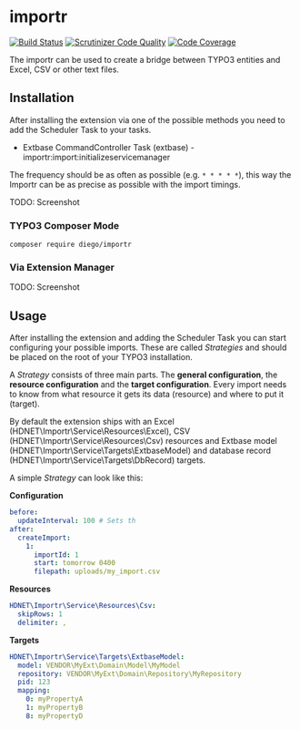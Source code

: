 # importr

[![Build Status](https://travis-ci.org/sirdiego/importr.svg?branch=master)](https://travis-ci.org/sirdiego/importr) [![Scrutinizer Code Quality](https://scrutinizer-ci.com/g/sirdiego/importr/badges/quality-score.png?b=master)](https://scrutinizer-ci.com/g/sirdiego/importr/?branch=master) [![Code Coverage](https://scrutinizer-ci.com/g/sirdiego/importr/badges/coverage.png?b=master)](https://scrutinizer-ci.com/g/sirdiego/importr/?branch=master)

The importr can be used to create a bridge between TYPO3 entities and Excel, CSV or other text files.

## Installation

After installing the extension via one of the possible methods you need to add the Scheduler Task to your tasks.
* Extbase CommandController Task (extbase) - importr:import:initializeservicemanager

The frequency should be as often as possible (e.g. `* * * * *`), this way the Importr can be as precise as possible with the import timings.
 
TODO: Screenshot

### TYPO3 Composer Mode
`composer require diego/importr`
### Via Extension Manager
TODO: Screenshot
## Usage

After installing the extension and adding the Scheduler Task you can start configuring your possible imports. These are called _Strategies_ and should be placed on the root of your TYPO3 installation.

A _Strategy_ consists of three main parts. The **general configuration**, the **resource configuration** and the **target configuration**. Every import needs to know from what resource it gets its data (resource) and where to put it (target).

By default the extension ships with an Excel (HDNET\Importr\Service\Resources\Excel), CSV (HDNET\Importr\Service\Resources\Csv) resources and Extbase model (HDNET\Importr\Service\Targets\ExtbaseModel) and database record (HDNET\Importr\Service\Targets\DbRecord) targets.

A simple _Strategy_ can look like this:

**Configuration**
```yaml
before:
  updateInterval: 100 # Sets th
after:
  createImport:
    1:
      importId: 1
      start: tomorrow 0400
      filepath: uploads/my_import.csv
```
**Resources**
```yaml
HDNET\Importr\Service\Resources\Csv: 
  skipRows: 1
  delimiter: ,
```
**Targets**
```yaml
HDNET\Importr\Service\Targets\ExtbaseModel: 
  model: VENDOR\MyExt\Domain\Model\MyModel
  repository: VENDOR\MyExt\Domain\Repository\MyRepository
  pid: 123
  mapping:
    0: myPropertyA
    1: myPropertyB
    8: myPropertyD
```
